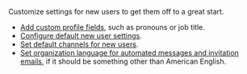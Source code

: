 [org-lang]: /help/configure-organization-language
[default-user-settings]: /help/configure-default-new-user-settings

Customize settings for new users to get them off to a great start.

* [Add custom profile fields](/help/custom-profile-fields#add-a-custom-profile-field), such as pronouns
  or job title.
* [Configure default new user settings][default-user-settings].
* [Set default channels for new users](/help/set-default-channels-for-new-users).
* [Set organization language for automated messages and invitation emails][org-lang],
  if it should be something other than American English.
